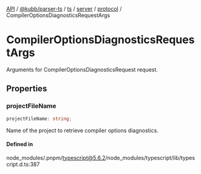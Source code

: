[API](../../../../../../../../../packages.md) / [@kubb/parser-ts](../../../../../../../index.md) / [ts](../../../../../index.md) / [server](../../../index.md) / [protocol](../index.md) / CompilerOptionsDiagnosticsRequestArgs

# CompilerOptionsDiagnosticsRequestArgs

Arguments for CompilerOptionsDiagnosticsRequest request.

## Properties

### projectFileName

```ts
projectFileName: string;
```

Name of the project to retrieve compiler options diagnostics.

#### Defined in

node\_modules/.pnpm/typescript@5.6.2/node\_modules/typescript/lib/typescript.d.ts:387
